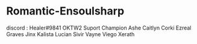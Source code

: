 # Romantic-Ensoulsharp
discord : Healer#9841
OKTW2 Suport Champion
Ashe
Caitlyn
Corki
Ezreal
Graves
Jinx
Kalista
Lucian
Sivir
Vayne
Viego
Xerath

